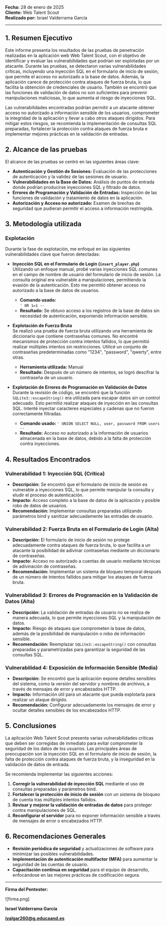 
**Fecha:** 28 de enero de 2025  
**Cliente:** Web Talent Scout  
**Realizado por:** Israel Valderrama García

---
## 1. Resumen Ejecutivo

Este informe presenta los resultados de las pruebas de penetración realizadas en la aplicación web Web Talent Scout, con el objetivo de identificar y evaluar las vulnerabilidades que podrían ser explotadas por un atacante. Durante las pruebas, se detectaron varias vulnerabilidades críticas, incluyendo una inyección SQL en el formulario de inicio de sesión, que permite el acceso no autorizado a la base de datos. Además, la aplicación carece de protección contra ataques de fuerza bruta, lo que facilita la obtención de credenciales de usuario. También se encontró que las funciones de validación de datos no son suficientes para prevenir manipulaciones maliciosas, lo que aumenta el riesgo de inyecciones SQL.

Las vulnerabilidades encontradas podrían permitir a un atacante obtener acceso no autorizado a información sensible de los usuarios, comprometer la integridad de la aplicación y llevar a cabo otros ataques dirigidos. Para mitigar estos riesgos, se recomienda la implementación de consultas SQL preparadas, fortalecer la protección contra ataques de fuerza bruta e implementar mejores prácticas en la validación de entradas.

## 2. Alcance de las pruebas

El alcance de las pruebas se centró en las siguientes áreas clave:

- **Autenticación y Gestión de Sesiones:** Evaluación de las protecciones de autenticación y la validez de las sesiones de usuario.
- **Vulnerabilidades en la Base de Datos:** Análisis de puntos de entrada donde podrían producirse inyecciones SQL y filtrado de datos.
- **Errores de Programación y Validación de Entradas:** Inspección de las funciones de validación y tratamiento de datos en la aplicación.
- **Autorización y Acceso no autorizado:** Examen de brechas de seguridad que pudieran permitir el acceso a información restringida.
## 3. Metodología utilizada

### Explotación

Durante la fase de explotación, me enfoqué en las siguientes vulnerabilidades clave que fueron detectadas:

- **Inyección SQL en el Formulario de Login (`insert_player.php`)**  
    Utilizando un enfoque manual, probé varias inyecciones SQL comunes en el campo de nombre de usuario del formulario de inicio de sesión. La consulta original era vulnerable a manipulaciones, permitiendo la evasión de la autenticación. Esto me permitió obtener acceso no autorizado a la base de datos de usuarios.    
    
    - **Comando usado:**        
        `' OR 1=1 --`         
    - **Resultado:** Se obtuvo acceso a los registros de la base de datos sin necesidad de autenticación, exponiendo información sensible.
    
- **Explotación de Fuerza Bruta**  
	Se realizó una prueba de fuerza bruta utilizando una herramienta de diccionario que contiene contraseñas comunes. No encontré mecanismos de protección contra intentos fallidos, lo que permitió realizar múltiples intentos sin restricciones. Utilicé un conjunto de contraseñas predeterminadas como "1234", "password", "qwerty", entre otras.
    
    - **Herramienta utilizada:** Manual
    - **Resultado:** Después de un número de intentos, se logró descifrar la contraseña de un usuario.
    
- **Explotación de Errores de Programación en Validación de Datos**  
	Durante la revisión de código, se encontró que la función `SQLite3::escapeString()` era utilizada para escapar datos sin un control adecuado. Esto permitió realizar ataques de inyección en las consultas SQL. Intenté inyectar caracteres especiales y cadenas que no fueron correctamente filtradas.
    
    - **Comando usado:**
        `' UNION SELECT NULL, user, password FROM users --`         
    - **Resultado:** Acceso no autorizado a la información de usuarios almacenada en la base de datos, debido a la falta de protección contra inyecciones.
    
## 4. Resultados Encontrados

### Vulnerabilidad 1: Inyección SQL (Crítica)

- **Descripción:** Se encontró que el formulario de inicio de sesión es vulnerable a inyecciones SQL, lo que permite manipular la consulta y eludir el proceso de autenticación.
- **Impacto:** Acceso completo a la base de datos de la aplicación y posible robo de datos de usuarios.
- **Recomendación:** Implementar consultas preparadas utilizando parámetros bind y sanitizar adecuadamente las entradas de usuario.

### Vulnerabilidad 2: Fuerza Bruta en el Formulario de Login (Alta)

- **Descripción:** El formulario de inicio de sesión no protege adecuadamente contra ataques de fuerza bruta, lo que facilita a un atacante la posibilidad de adivinar contraseñas mediante un diccionario de contraseñas.
- **Impacto:** Acceso no autorizado a cuentas de usuario mediante técnicas de adivinación de contraseñas.
- **Recomendación:** Implementar un sistema de bloqueo temporal después de un número de intentos fallidos para mitigar los ataques de fuerza bruta.

### Vulnerabilidad 3: Errores de Programación en la Validación de Datos (Alta)

- **Descripción:** La validación de entradas de usuario no se realiza de manera adecuada, lo que permite inyecciones SQL y la manipulación de datos.
- **Impacto:** Riesgo de ataques que comprometen la base de datos, además de la posibilidad de manipulación o robo de información sensible.
- **Recomendación:** Reemplazar `SQLite3::escapeString()` con consultas preparadas y parametrizadas para garantizar la seguridad de las consultas SQL.

### Vulnerabilidad 4: Exposición de Información Sensible (Media)

- **Descripción:** Se encontró que la aplicación expone detalles sensibles del sistema, como la versión del servidor y nombres de archivos, a través de mensajes de error y encabezados HTTP.
- **Impacto:** Información útil para un atacante que pueda explotarla para realizar un ataque dirigido.
- **Recomendación:** Configurar adecuadamente los mensajes de error y ocultar detalles sensibles de los encabezados HTTP.
## 5. Conclusiones

La aplicación Web Talent Scout presenta varias vulnerabilidades críticas que deben ser corregidas de inmediato para evitar comprometer la seguridad de los datos de los usuarios. Las principales áreas de preocupación son la inyección SQL en el formulario de inicio de sesión, la falta de protección contra ataques de fuerza bruta, y la inseguridad en la validación de datos de entrada.

Se recomienda implementar las siguientes acciones:

1. **Corregir la vulnerabilidad de inyección SQL** mediante el uso de consultas preparadas y parámetros bind.
2. **Fortalecer la protección de inicio de sesión** con un sistema de bloqueo de cuenta tras múltiples intentos fallidos.
3. **Revisar y mejorar la validación de entradas de datos** para proteger contra manipulaciones de SQL.
4. **Reconfigurar el servidor** para no exponer información sensible a través de mensajes de error o encabezados HTTP.
## 6. Recomendaciones Generales

- **Revisión periódica de seguridad** y actualizaciones de software para minimizar las posibles vulnerabilidades.
- **Implementación de autenticación multifactor (MFA)** para aumentar la seguridad de las cuentas de usuario.
- **Capacitación continua en seguridad** para el equipo de desarrollo, enfocándose en las mejores prácticas de codificación segura.

---
**Firma del Pentester:**

![firma.png]

**Israel Valderrama García**

**ivalgar260@g.educaand.es**

